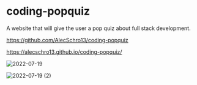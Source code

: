 # coding-popquiz
A website that will give the user a pop quiz about full stack development.


https://github.com/AlecSchro13/coding-popquiz

https://alecschro13.github.io/coding-popquiz/


![2022-07-19](https://user-images.githubusercontent.com/105956930/179898647-cbfefb5d-811b-4289-961a-5ba61cbd7a32.png)


![2022-07-19 (2)](https://user-images.githubusercontent.com/105956930/179898676-f0b1dd02-0556-4c9f-b672-9367d416a448.png)
